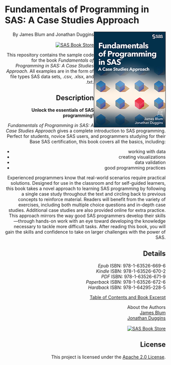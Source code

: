 # Fundamentals of Programming in SAS: A Case Studies Approach #
 
<a href="https://gitlab.sas.com/Emily.Scheviak-Livesay/fundamentals-prog-sas/blob/master/Example_Cover.jpg"><img src='fundamentals_cover.jpg' align= 'right'/></a>
 
<div style="text-align:right" markdown="1">

By James Blum and Jonathan Duggins

<a href="https://www.sas.com/store/books/categories/getting-started/fundamentals-of-programming-in-sas-a-case-studies-approach/prodBK_71342_en.html"><img src="https://img.shields.io/badge/Buy%20Now-SAS%20Book%20Store-blue.svg" alt="SAS Book Store" align= 'center'/> </a>
 
This repository contains the sample code for the book <i>Fundamentals of Programming in SAS: A Case Studies Approach</i>. All examples are in the form of file types SAS data sets, .csv, .xlsx, and .txt.

## Description
<b>Unlock the essentials of SAS programming!</b><br>

<i>Fundamentals of Programming in SAS: A Case Studies Approach</i> gives a complete introduction to SAS programming. Perfect for students, novice SAS users, and programmers studying for their Base SAS certification, this book covers all the basics, including:
<ul>
<li>working with data
<li>creating visualizations
<li>data validation
<li>good programming practices
</ul>
Experienced programmers know that real-world scenarios require practical solutions. Designed for use in the classroom and for self-guided learners, this book takes a novel approach to learning SAS programming by following a single case study throughout the text and circling back to previous concepts to reinforce material. Readers will benefit from the variety of exercises, including both multiple choice questions and in-depth case studies. Additional case studies are also provided online for extra practice. This approach mirrors the way good SAS programmers develop their skills—through hands-on work with an eye toward developing the knowledge necessary to tackle more difficult tasks. After reading this book, you will gain the skills and confidence to take on larger challenges with the power of SAS.

## Details

*Epub* ISBN: 978-1-63526-669-6 <br>
*Kindle* ISBN: 978-1-63526-670-2 <br>
*PDF* ISBN: 978-1-63526-671-9<br>
*Paperback* ISBN: 978-1-63526-672-6 <br>
*Hardback* ISBN: 978-1-64295-228-5

<a href="https://www.sas.com/storefront/aux/en/sppgmfun/71342_excerpt.pdf">Table of Contents and Book Excerpt </a><p>
About the Authors<br>
<a href="https://support.sas.com/en/books/authors/jim-blum.html">James Blum</a><br>
<a href="https://support.sas.com/en/books/authors/jonathan-duggins.html">Jonathan Duggins</a><p>

 <a href="hhttps://www.sas.com/store/books/categories/getting-started/fundamentals-of-programming-in-sas-a-case-studies-approach/prodBK_71342_en.html"><img src="https://img.shields.io/badge/Buy%20Now-SAS%20Book%20Store-blue.svg" alt="SAS Book Store" align= 'center'/> </a>


## License
This project is licensed under the [Apache 2.0 License](./LICENSE).
